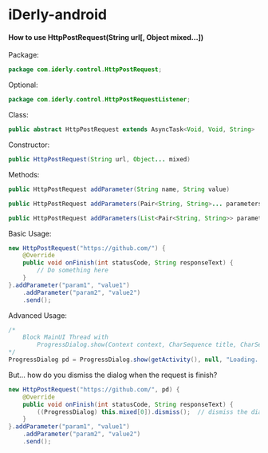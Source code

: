 # iDerly-android

#### How to use HttpPostRequest(String url[, Object mixed...])

Package:
```java
package com.iderly.control.HttpPostRequest;
```

Optional:
```java
package com.iderly.control.HttpPostRequestListener;
```

Class:
```java
public abstract HttpPostRequest extends AsyncTask<Void, Void, String>
```

Constructor:
```java
public HttpPostRequest(String url, Object... mixed)
```

Methods:
```java
public HttpPostRequest addParameter(String name, String value)

public HttpPostRequest addParameters(Pair<String, String>... parameters)

public HttpPostRequest addParameters(List<Pair<String, String>> parameters)
```

Basic Usage:
```java
new HttpPostRequest("https://github.com/") {
    @Override
    public void onFinish(int statusCode, String responseText) {
        // Do something here
    }
}.addParameter("param1", "value1")
    .addParameter("param2", "value2")
    .send();
```

Advanced Usage:
```java
/*
    Block MainUI Thread with
        ProgressDialog.show(Context context, CharSequence title, CharSequence message, bool indeterminate)
*/
ProgressDialog pd = ProgressDialog.show(getActivity(), null, "Loading...", true);
```

But... how do you dismiss the dialog when the request is finish?

```java
new HttpPostRequest("https://github.com/", pd) {
    @Override
    public void onFinish(int statusCode, String responseText) {
        ((ProgressDialog) this.mixed[0]).dismiss();  // dismiss the dialog, releasing the block in MainUI Thread
    }
}.addParameter("param1", "value1")
    .addParameter("param2", "value2")
    .send();
```
